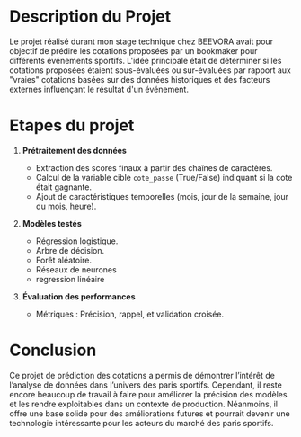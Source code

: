 # Description du Projet

Le projet réalisé durant mon stage technique chez BEEVORA avait pour objectif de prédire les cotations proposées par un bookmaker pour différents événements sportifs. L'idée principale était de déterminer si les cotations proposées étaient sous-évaluées ou sur-évaluées par rapport aux "vraies" cotations basées sur des données historiques et des facteurs externes influençant le résultat d'un événement.

# Etapes du projet

1. **Prétraitement des données**  
   - Extraction des scores finaux à partir des chaînes de caractères.
   - Calcul de la variable cible `cote_passe` (True/False) indiquant si la cote était gagnante.
   - Ajout de caractéristiques temporelles (mois, jour de la semaine, jour du mois, heure).

2. **Modèles testés**  
   - Régression logistique.
   - Arbre de décision.
   - Forêt aléatoire.
   - Réseaux de neurones
   - regression linéaire
    
3. **Évaluation des performances**  
   - Métriques : Précision, rappel, et validation croisée.
     
# Conclusion

Ce projet de prédiction des cotations a permis de démontrer l’intérêt de l’analyse de données dans l’univers des paris sportifs. Cependant, il reste encore beaucoup de travail à faire pour améliorer la précision des modèles et les rendre exploitables dans un contexte de production. Néanmoins, il offre une base solide pour des améliorations futures et pourrait devenir une technologie intéressante pour les acteurs du marché des paris sportifs.